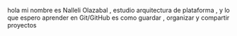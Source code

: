  hola mi nombre es Nalleli Olazabal , estudio arquitectura de plataforma , y lo que espero aprender en Git/GitHub es como guardar , organizar y compartir proyectos
